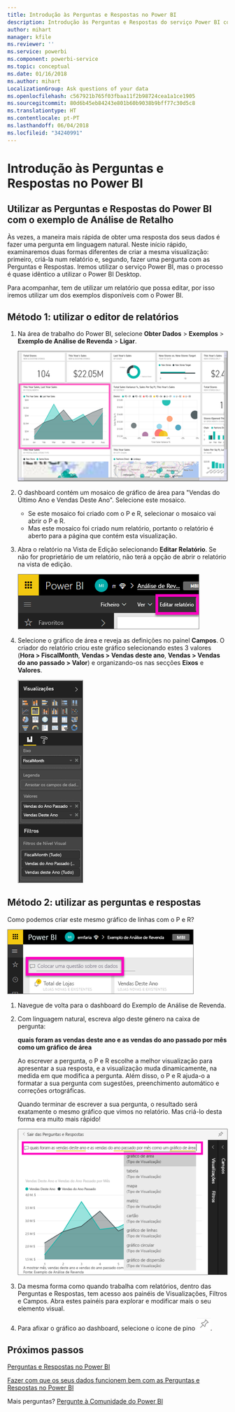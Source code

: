 ```yaml
---
title: Introdução às Perguntas e Respostas no Power BI
description: Introdução às Perguntas e Respostas do serviço Power BI com o exemplo de Análise de Revenda
author: mihart
manager: kfile
ms.reviewer: ''
ms.service: powerbi
ms.component: powerbi-service
ms.topic: conceptual
ms.date: 01/16/2018
ms.author: mihart
LocalizationGroup: Ask questions of your data
ms.openlocfilehash: c567921b765f03fbaa11f2b98724cea1a1ce1905
ms.sourcegitcommit: 80d6b45eb84243e801b60b9038b9bff77c30d5c8
ms.translationtype: HT
ms.contentlocale: pt-PT
ms.lasthandoff: 06/04/2018
ms.locfileid: "34240991"
---
```

# <a name="get-started-with-power-bi-qa"></a>Introdução às Perguntas e Respostas no Power BI
## <a name="use-power-bi-qa-with-the-retail-analysis-sample"></a>Utilizar as Perguntas e Respostas do Power BI com o exemplo de Análise de Retalho
Às vezes, a maneira mais rápida de obter uma resposta dos seus dados é fazer uma pergunta em linguagem natural.  Neste início rápido, examinaremos duas formas diferentes de criar a mesma visualização: primeiro, criá-la num relatório e, segundo, fazer uma pergunta com as Perguntas e Respostas. Iremos utilizar o serviço Power BI, mas o processo é quase idêntico a utilizar o Power BI Desktop.

Para acompanhar, tem de utilizar um relatório que possa editar, por isso iremos utilizar um dos exemplos disponíveis com o Power BI.

## <a name="method-1-using-the-report-editor"></a>Método 1: utilizar o editor de relatórios
1. Na área de trabalho do Power BI, selecione **Obter Dados** \> **Exemplos** \> **Exemplo de Análise de Revenda** > **Ligar**.
   
    ![](media/power-bi-visualization-introduction-to-q-and-a/power-bi-dashboard.png)
2. O dashboard contém um mosaico de gráfico de área para "Vendas do Último Ano e Vendas Deste Ano".  Selecione este mosaico. 
   
   * Se este mosaico foi criado com o P e R, selecionar o mosaico vai abrir o P e R. 
   * Mas este mosaico foi criado num relatório, portanto o relatório é aberto para a página que contém esta visualização.
3. Abra o relatório na Vista de Edição selecionando **Editar Relatório**.  Se não for proprietário de um relatório, não terá a opção de abrir o relatório na vista de edição.
   
    ![](media/power-bi-visualization-introduction-to-q-and-a/power-bi-edit-report.png)
4. Selecione o gráfico de área e reveja as definições no painel **Campos**.  O criador do relatório criou este gráfico selecionando estes 3 valores (**Hora > FiscalMonth**, **Vendas > Vendas deste ano**, **Vendas > Vendas do ano passado > Valor**) e organizando-os nas secções **Eixos** e **Valores**.
   
    ![](media/power-bi-visualization-introduction-to-q-and-a/gnatutorial_3-new.png)

## <a name="method-2-using-qa"></a>Método 2: utilizar as perguntas e respostas
Como podemos criar este mesmo gráfico de linhas com o P e R?

![](media/power-bi-visualization-introduction-to-q-and-a/power-bi-qna.png)

1. Navegue de volta para o dashboard do Exemplo de Análise de Revenda.
2. Com linguagem natural, escreva algo deste género na caixa de pergunta:
   
   **quais foram as vendas deste ano e as vendas do ano passado por mês como um gráfico de área**
   
   Ao escrever a pergunta, o P e R escolhe a melhor visualização para apresentar a sua resposta, e a visualização muda dinamicamente, na medida em que modifica a pergunta. Além disso, o P e R ajuda-o a formatar a sua pergunta com sugestões, preenchimento automático e correções ortográficas.
   
   Quando terminar de escrever a sua pergunta, o resultado será exatamente o mesmo gráfico que vimos no relatório.  Mas criá-lo desta forma era muito mais rápido!
   
   ![](media/power-bi-visualization-introduction-to-q-and-a/powerbi-qna-areachart.png)
3. Da mesma forma como quando trabalha com relatórios, dentro das Perguntas e Respostas, tem acesso aos painéis de Visualizações, Filtros e Campos.  Abra estes painéis para explorar e modificar mais o seu elemento visual.
4. Para afixar o gráfico ao dashboard, selecione o ícone de pino ![](media/power-bi-visualization-introduction-to-q-and-a/pinnooutline.png).

## <a name="next-steps"></a>Próximos passos
[Perguntas e Respostas no Power BI](power-bi-q-and-a.md)

[Fazer com que os seus dados funcionem bem com as Perguntas e Respostas no Power BI](service-prepare-data-for-q-and-a.md)

Mais perguntas? [Pergunte à Comunidade do Power BI](http://community.powerbi.com/)

